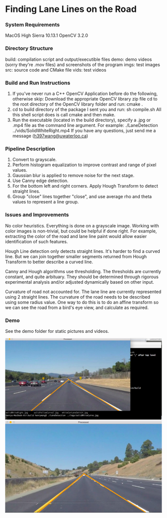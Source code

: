 # **Finding Lane Lines on the Road** 

### System Requirements
MacOS High Sierra 10.13.1
OpenCV 3.2.0

### Directory Structure
build: compilation script and output/executible files
demo: demo videos (sorry they're .mov files) and screenshots of the program
imgs: test images
src: source code and CMake file
vids: test videos

### Build and Run Instructions
1.  If you've never run a C++ OpenCV Application before do the following, otherwise skip:
    Download the appropriate OpenCV library zip file
    cd to the root directory of the OpenCV library folder and run: cmake .
2.  cd to build directory of the package I sent you and run: sh compile.sh
    All this shell script does is call cmake and then make.
3.  Run the executable (located in the build directory), specify a .jpg or .mp4 file as the command line argument.
    For example: ./LaneDetection ../vids/SolidWhiteRight.mp4
If you have any questions, just send me a message (h397wang@uwaterloo.ca)

### Pipeline Description

1. Convert to grayscale.
2. Perform histogram equalization to improve contrast and range of pixel values.
3. Gaussian blur is applied to remove noise for the next stage.
4. Use Canny edge detection.
5. For the bottom left and right corners. Apply Hough Transform to detect straight lines. 
6. Group "close" lines together "close", and use average rho and theta values to represent a line group.

### Issues and Improvements
No color heuristics.
Everything is done on a grayscale image. Working with color images is non-trivial, but could be helpful if done right. For example, extracting the color of the road and lane line paint would allow easier identification of such features.

Hough Line detection only detects straight lines.
It's harder to find a curved line. But we can join together smaller segments returned from Hough Transform to better describe a curved line.

Canny and Hough algorithms use thresholding.
The thresholds are currently constant, and quite arbituary. They should be determined through rigorous experimental analysis and/or adjusted dynamically based on other input.

Curvature of road not accounted for.
The lane line are currently represented using 2 straight lines. The curvature of the road needs to be described using some radius value. One way to do this is to do an affine transform so we can see the road from a bird's eye view, and calculate as required.

### Demo
See the demo folder for static pictures and videos.

![alt text](demo/Screen%20Shot%202018-01-09%20at%205.14.43%20PM.png)
![alt text](demo/Screen%20Shot%202018-01-09%20at%205.17.37%20PM.png)

